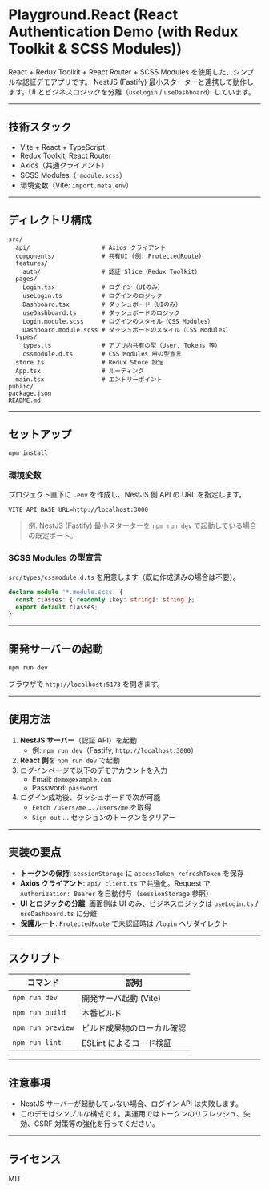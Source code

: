 # Playground.React (React Authentication Demo (with Redux Toolkit & SCSS Modules))

React + Redux Toolkit + React Router + SCSS Modules を使用した、シンプルな認証デモアプリです。
NestJS (Fastify) 最小スターターと連携して動作します。UI とビジネスロジックを分離（`useLogin` / `useDashboard`）しています。

---

## 技術スタック

- Vite + React + TypeScript
- Redux Toolkit, React Router
- Axios（共通クライアント）
- SCSS Modules（`.module.scss`）
- 環境変数（Vite: `import.meta.env`）

---

## ディレクトリ構成

```
src/
  api/                    # Axios クライアント
  components/             # 共有UI (例: ProtectedRoute)
  features/
    auth/                 # 認証 Slice（Redux Toolkit）
  pages/
    Login.tsx             # ログイン（UIのみ）
    useLogin.ts           # ログインのロジック
    Dashboard.tsx         # ダッシュボード（UIのみ）
    useDashboard.ts       # ダッシュボードのロジック
    Login.module.scss     # ログインのスタイル（CSS Modules）
    Dashboard.module.scss # ダッシュボードのスタイル（CSS Modules）
  types/
    types.ts              # アプリ内共有の型（User, Tokens 等）
    cssmodule.d.ts        # CSS Modules 用の型宣言
  store.ts                # Redux Store 設定
  App.tsx                 # ルーティング
  main.tsx                # エントリーポイント
public/
package.json
README.md
```

---

## セットアップ

```bash
npm install
```

### 環境変数

プロジェクト直下に `.env` を作成し、NestJS 側 API の URL を指定します。

```
VITE_API_BASE_URL=http://localhost:3000
```

> 例: NestJS (Fastify) 最小スターターを `npm run dev` で起動している場合の既定ポート。

### SCSS Modules の型宣言

`src/types/cssmodule.d.ts` を用意します（既に作成済みの場合は不要）。

```ts
declare module '*.module.scss' {
  const classes: { readonly [key: string]: string };
  export default classes;
}
```

---

## 開発サーバーの起動

```bash
npm run dev
```

ブラウザで `http://localhost:5173` を開きます。

---

## 使用方法

1. **NestJS サーバー**（認証 API）を起動
   - 例: `npm run dev`（Fastify, `http://localhost:3000`）
2. **React 側**を `npm run dev` で起動
3. ログインページで以下のデモアカウントを入力
   - Email: `demo@example.com`
   - Password: `password`
4. ログイン成功後、ダッシュボードで次が可能
   - `Fetch /users/me` … `/users/me` を取得
   - `Sign out` … セッションのトークンをクリアー

---

## 実装の要点

- **トークンの保持**: `sessionStorage` に `accessToken`, `refreshToken` を保存
- **Axios クライアント**: `api/ client.ts` で共通化。Request で `Authorization: Bearer` を自動付与（`sessionStorage` 参照）
- **UI とロジックの分離**: 画面側は UI のみ、ビジネスロジックは `useLogin.ts` / `useDashboard.ts` に分離
- **保護ルート**: `ProtectedRoute` で未認証時は `/login` へリダイレクト

---

## スクリプト

| コマンド         | 説明                          |
|------------------|-------------------------------|
| `npm run dev`    | 開発サーバ起動 (Vite)         |
| `npm run build`  | 本番ビルド                    |
| `npm run preview`| ビルド成果物のローカル確認    |
| `npm run lint`   | ESLint によるコード検証       |

---

## 注意事項

- NestJS サーバーが起動していない場合、ログイン API は失敗します。
- このデモはシンプルな構成です。実運用ではトークンのリフレッシュ、失効、CSRF 対策等の強化を行ってください。

---

## ライセンス

MIT
